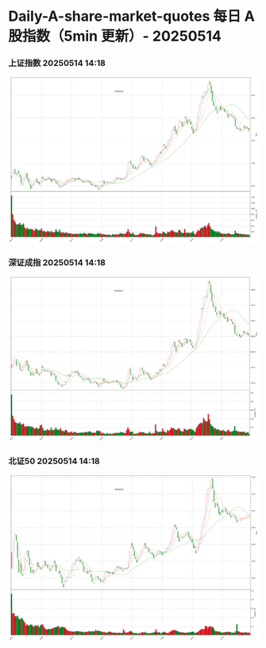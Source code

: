 
# Daily-A-share-market-quotes 每日 A 股指数（5min 更新）- 20250514

### 上证指数 20250514 14:18
![](./fig/2025/5/20250514-sh000001.png)

### 深证成指 20250514 14:18
![](./fig/2025/5/20250514-sz399001.png)

### 北证50 20250514 14:18
![](./fig/2025/5/20250514-bj899050.png)
